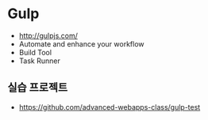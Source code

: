 # Gulp

* http://gulpjs.com/
* Automate and enhance your workflow
* Build Tool
* Task Runner 

## 실습 프로젝트

* https://github.com/advanced-webapps-class/gulp-test